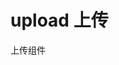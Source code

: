 <script setup lang="ts">
    import Example from './components/example.vue'
</script>

# upload 上传

上传组件

<!-- 示例代码 -->
<Example />

